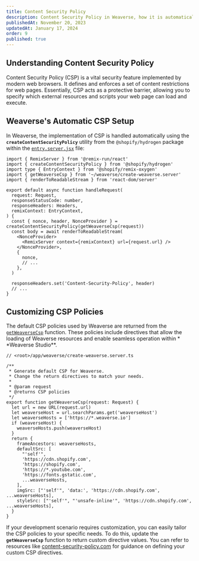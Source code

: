 ```yaml
---
title: Content Security Policy
description: Content Security Policy in Weaverse, how it is automatically configured, and the ability to customize policies for your unique needs
publishedAt: November 20, 2023
updatedAt: January 17, 2024
order: 9
published: true
---
```


## Understanding Content Security Policy

Content Security Policy (CSP) is a vital security feature implemented by modern web browsers. It defines and enforces a
set of content restrictions for web pages. Essentially, CSP acts as a protective barrier, allowing you to specify which
external resources and scripts your web page can load and execute.

## Weaverse's Automatic CSP Setup

In Weaverse, the implementation of CSP is handled automatically using the **`createContentSecurityPolicy`** utility from
the `@shopify/hydrogen` package within
the [`entry.server.jsx`](https://github.com/Weaverse/pilot/blob/main/app/entry.server.tsx) file:

```tsx
import { RemixServer } from '@remix-run/react'
import { createContentSecurityPolicy } from '@shopify/hydrogen'
import type { EntryContext } from '@shopify/remix-oxygen'
import { getWeaverseCsp } from '~/weaverse/create-weaverse.server'
import { renderToReadableStream } from 'react-dom/server'

export default async function handleRequest(
  request: Request,
  responseStatusCode: number,
  responseHeaders: Headers,
  remixContext: EntryContext,
) {
  const { nonce, header, NonceProvider } = createContentSecurityPolicy(getWeaverseCsp(request))
  const body = await renderToReadableStream(
    <NonceProvider>
      <RemixServer context={remixContext} url={request.url} />
    </NonceProvider>,
    {
      nonce,
      // ...
    },
  )

  responseHeaders.set('Content-Security-Policy', header)
  // ...
}
```

## Customizing CSP Policies

The default CSP policies used by Weaverse are returned from
the [`getWeaverseCsp`](https://github.com/Weaverse/pilot/blob/main/app/weaverse/create-weaverse.server.ts#L24) function.
These policies include directives that allow the loading of Weaverse resources and enable seamless operation within \*
\*Weaverse Studio\*\*.

```tsx
// <root>/app/weaverse/create-weaverse.server.ts

/**
 * Generate default CSP for Weaverse.
 * Change the return directives to match your needs.
 *
 * @param request
 * @returns CSP policies
 */
export function getWeaverseCsp(request: Request) {
  let url = new URL(request.url)
  let weaverseHost = url.searchParams.get('weaverseHost')
  let weaverseHosts = ['https://*.weaverse.io']
  if (weaverseHost) {
    weaverseHosts.push(weaverseHost)
  }
  return {
    frameAncestors: weaverseHosts,
    defaultSrc: [
      "'self'",
      'https://cdn.shopify.com',
      'https://shopify.com',
      'https://*.youtube.com',
      'https://fonts.gstatic.com',
      ...weaverseHosts,
    ],
    imgSrc: ["'self'", 'data:', 'https://cdn.shopify.com', ...weaverseHosts],
    styleSrc: ["'self'", "'unsafe-inline'", 'https://cdn.shopify.com', ...weaverseHosts],
  }
}
```

If your development scenario requires customization, you can easily tailor the CSP policies to your specific needs. To
do this, update the **`getWeaverseCsp`** function to return custom directive values. You can refer to resources
like [content-security-policy.com](https://content-security-policy.com/) for guidance on defining your custom CSP
directives.
